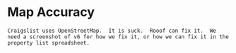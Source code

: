 # Map Accuracy

```Craigslist uses OpenStreetMap.  It is suck.  Rooof can fix it.  We need a screenshot of v6 for how we fix it, or how we can fix it in the property list spreadsheet.```